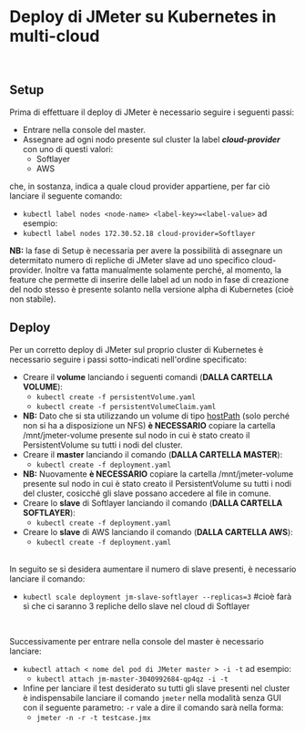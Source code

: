# Deploy di JMeter su Kubernetes in multi-cloud
<br>

## Setup

Prima di effettuare il deploy di JMeter è necessario seguire i seguenti passi:
- Entrare nella console del master.
- Assegnare ad ogni nodo presente sul cluster la label __*cloud-provider*__ con uno di questi valori:
  - Softlayer
  - AWS

 che, in sostanza, indica a quale cloud provider appartiene, per far ciò lanciare il seguente comando:
  - ```kubectl label nodes <node-name> <label-key>=<label-value>```
  ad esempio:
  - ```kubectl label nodes 172.30.52.18 cloud-provider=Softlayer```

__NB:__ la fase di Setup è necessaria per avere la possibilità di assegnare un determitato numero di repliche di JMeter slave ad uno specifico cloud-provider. Inoltre va fatta manualmente solamente perché, al momento, la feature che permette di inserire delle label ad un nodo in fase di creazione del nodo stesso è presente solanto nella versione alpha di Kubernetes (cioè non stabile).

## Deploy
Per un corretto deploy di JMeter sul proprio cluster di Kubernetes è necessario seguire i passi sotto-indicati nell'ordine specificato:
- Creare il __volume__ lanciando i seguenti comandi (__DALLA CARTELLA VOLUME__):
  - ```kubectl create -f persistentVolume.yaml```
  - ```kubectl create -f persistentVolumeClaim.yaml```
- __NB:__ Dato che si sta utilizzando un volume di tipo [hostPath](https://kubernetes.io/docs/concepts/storage/volumes/#hostpath) (solo perché non si ha a disposizione un NFS) __è NECESSARIO__ copiare la cartella /mnt/jmeter-volume presente sul nodo in cui è stato creato il PersistentVolume su tutti i nodi del cluster.
- Creare il __master__ lanciando il comando (__DALLA CARTELLA MASTER__):
  - ```kubectl create -f deployment.yaml```
- __NB:__ Nuovamente __è NECESSARIO__ copiare la cartella /mnt/jmeter-volume presente sul nodo in cui è stato creato il PersistentVolume su tutti i nodi del cluster, cosicché gli slave possano accedere al file in comune.
- Creare lo __slave__ di Softlayer lanciando il comando (__DALLA CARTELLA SOFTLAYER__):
  - ```kubectl create -f deployment.yaml```
- Creare lo __slave__ di AWS lanciando il comando (__DALLA CARTELLA AWS__):
  - ```kubectl create -f deployment.yaml```

<br>
In seguito se si desidera aumentare il numero di slave presenti, è necessario lanciare il comando:

- ```kubectl scale deployment jm-slave-softlayer --replicas=3``` #cioè farà sì che ci saranno 3 repliche dello slave nel cloud di Softlayer

<br>

Successivamente per entrare nella console del master è necessario lanciare:

- ```kubectl attach < nome del pod di JMeter master > -i -t``` ad esempio:
  - ```kubectl attach jm-master-3040992684-qp4qz -i -t```
- Infine per lanciare il test desiderato su tutti gli slave presenti nel cluster è indispensabile lanciare il comando ```jmeter``` nella modalità senza GUI con il seguente parametro: ```-r``` vale a dire il comando sarà nella forma:
  - ```jmeter -n -r -t testcase.jmx```
